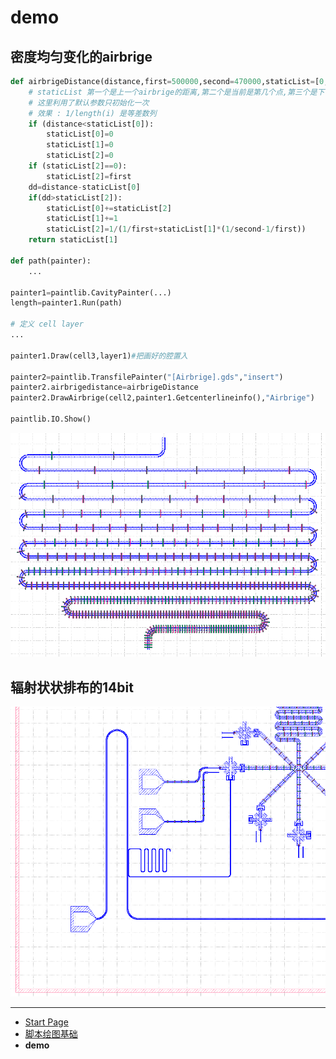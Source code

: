 # demo

## 密度均匀变化的airbrige

``` python
def airbrigeDistance(distance,first=500000,second=470000,staticList=[0,0,0]):
    # staticList 第一个是上一个airbrige的距离,第二个是当前是第几个点,第三个是下一次的间隔
    # 这里利用了默认参数只初始化一次
    # 效果 : 1/length(i) 是等差数列
    if (distance<staticList[0]):
        staticList[0]=0
        staticList[1]=0
        staticList[2]=0
    if (staticList[2]==0):
        staticList[2]=first
    dd=distance-staticList[0]
    if(dd>staticList[2]):
        staticList[0]+=staticList[2]
        staticList[1]+=1
        staticList[2]=1/(1/first+staticList[1]*(1/second-1/first))
    return staticList[1]

def path(painter):
    ...

painter1=paintlib.CavityPainter(...)
length=painter1.Run(path)

# 定义 cell layer
...

painter1.Draw(cell3,layer1)#把画好的腔置入

painter2=paintlib.TransfilePainter("[Airbrige].gds","insert")
painter2.airbrigedistance=airbrigeDistance
painter2.DrawAirbrige(cell2,painter1.Getcenterlineinfo(),"Airbrige")

paintlib.IO.Show()
```

![](img_md/tmp1.png)

## 辐射状状排布的14bit

![](img_md/tmp2.png)

- - -

- [Start Page](README.md)  
- [脚本绘图基础](base.md)  
- **demo**  